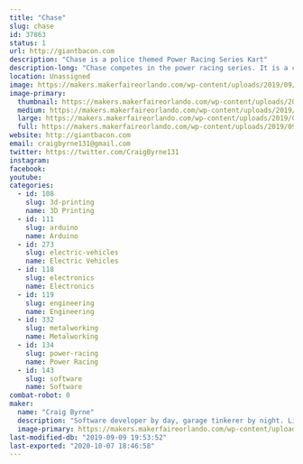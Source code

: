 ```yaml
---
title: "Chase"
slug: chase
id: 37863
status: 1
url: http://giantbacon.com
description: "Chase is a police themed Power Racing Series Kart"
description-long: "Chase competes in the power racing series. It is a collaborative effort with a greater group of friends to share knowledge in making tiny cars that are safe, but also push the bounds of speed in an effort to just have fun."
location: Unassigned
image: https://makers.makerfaireorlando.com/wp-content/uploads/2019/09/44929838_10156678709946163_168992398863499264_o-1024x683.jpg
image-primary:
  thumbnail: https://makers.makerfaireorlando.com/wp-content/uploads/2019/09/44929838_10156678709946163_168992398863499264_o-150x150.jpg
  medium: https://makers.makerfaireorlando.com/wp-content/uploads/2019/09/44929838_10156678709946163_168992398863499264_o-300x200.jpg
  large: https://makers.makerfaireorlando.com/wp-content/uploads/2019/09/44929838_10156678709946163_168992398863499264_o-1024x683.jpg
  full: https://makers.makerfaireorlando.com/wp-content/uploads/2019/09/44929838_10156678709946163_168992398863499264_o.jpg
website: http://giantbacon.com
email: craigbyrne131@gmail.com
twitter: https://twitter.com/CraigByrne131
instagram: 
facebook: 
youtube: 
categories:
  - id: 108
    slug: 3d-printing
    name: 3D Printing
  - id: 111
    slug: arduino
    name: Arduino
  - id: 273
    slug: electric-vehicles
    name: Electric Vehicles
  - id: 118
    slug: electronics
    name: Electronics
  - id: 119
    slug: engineering
    name: Engineering
  - id: 332
    slug: metalworking
    name: Metalworking
  - id: 134
    slug: power-racing
    name: Power Racing
  - id: 143
    slug: software
    name: Software
combat-robot: 0
maker:
  name: "Craig Byrne"
  description: "Software developer by day, garage tinkerer by night. Likes to mash electronics in unnecessary places to make things fun or just for laughs with a group of friends. "
  image-primary: https://makers.makerfaireorlando.com/wp-content/uploads/2019/09/44971658_10156678711291163_6007435031100784640_o-1024x683.jpg
last-modified-db: "2019-09-09 19:53:52"
last-exported: "2020-10-07 18:46:58"
---
```

